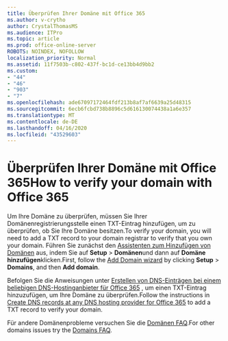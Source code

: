 ```yaml
---
title: Überprüfen Ihrer Domäne mit Office 365
ms.author: v-crytho
author: CrystalThomasMS
ms.audience: ITPro
ms.topic: article
ms.prod: office-online-server
ROBOTS: NOINDEX, NOFOLLOW
localization_priority: Normal
ms.assetid: 11f7503b-c802-437f-bc1d-ce13bb4d9bb2
ms.custom:
- "44"
- "46"
- "903"
- "7"
ms.openlocfilehash: ade67097172464fdf213b8af7af6639a25d48315
ms.sourcegitcommit: 6ecb6fcbd738b8896c5d616130074438a1a6e357
ms.translationtype: MT
ms.contentlocale: de-DE
ms.lasthandoff: 04/16/2020
ms.locfileid: "43529603"
---
```

# <a name="how-to-verify-your-domain-with-office-365"></a><span data-ttu-id="807a3-102">Überprüfen Ihrer Domäne mit Office 365</span><span class="sxs-lookup"><span data-stu-id="807a3-102">How to verify your domain with Office 365</span></span>

<span data-ttu-id="807a3-103">Um Ihre Domäne zu überprüfen, müssen Sie Ihrer Domänenregistrierungsstelle einen TXT-Eintrag hinzufügen, um zu überprüfen, ob Sie Ihre Domäne besitzen.</span><span class="sxs-lookup"><span data-stu-id="807a3-103">To verify your domain, you will need to add a TXT record to your domain registrar to verify that you own your domain.</span></span> <span data-ttu-id="807a3-104">Führen Sie zunächst den [Assistenten zum Hinzufügen von Domänen](https://portal.office.com/adminportal/home#/Domains/Wizard) aus, indem Sie auf **Setup** \> **Domänen**und dann auf **Domäne hinzufügen**klicken.</span><span class="sxs-lookup"><span data-stu-id="807a3-104">First, follow the [Add Domain wizard](https://portal.office.com/adminportal/home#/Domains/Wizard) by clicking **Setup** \> **Domains**, and then **Add domain**.</span></span>
  
<span data-ttu-id="807a3-105">Befolgen Sie die Anweisungen unter [Erstellen von DNS-Einträgen bei einem beliebigen DNS-Hostinganbieter für Office 365](https://docs.microsoft.com/office365/admin/get-help-with-domains/create-dns-records-at-any-dns-hosting-provider) , um einen TXT-Eintrag hinzuzufügen, um Ihre Domäne zu überprüfen.</span><span class="sxs-lookup"><span data-stu-id="807a3-105">Follow the instructions in [Create DNS records at any DNS hosting provider for Office 365](https://docs.microsoft.com/office365/admin/get-help-with-domains/create-dns-records-at-any-dns-hosting-provider) to add a TXT record to verify your domain.</span></span>

<span data-ttu-id="807a3-106">Für andere Domänenprobleme versuchen Sie die [Domänen FAQ](https://docs.microsoft.com/microsoft-365/admin/setup/domains-faq).</span><span class="sxs-lookup"><span data-stu-id="807a3-106">For other domains issues try the [Domains FAQ](https://docs.microsoft.com/microsoft-365/admin/setup/domains-faq).</span></span>
